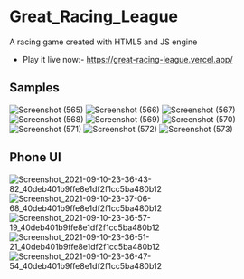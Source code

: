 # Great_Racing_League
A racing game created with HTML5 and JS engine
- Play it live now:- https://great-racing-league.vercel.app/
## Samples
![Screenshot (565)](https://user-images.githubusercontent.com/75971776/132090612-12f8277f-dc72-49ac-834a-ef255827f8b0.png)
![Screenshot (566)](https://user-images.githubusercontent.com/75971776/132090630-9e6ffd35-40b2-47ba-b20b-3328838c5bca.png)
![Screenshot (567)](https://user-images.githubusercontent.com/75971776/132090635-1ae48417-9273-4fa4-9722-3da91676b729.png)
![Screenshot (568)](https://user-images.githubusercontent.com/75971776/132090637-4362fc86-3955-4b11-818a-c17807c4f25c.png)
![Screenshot (569)](https://user-images.githubusercontent.com/75971776/132090638-3949f78b-7fc5-4529-9577-31c75ccbd57e.png)
![Screenshot (570)](https://user-images.githubusercontent.com/75971776/132090641-68234b38-3658-4166-b9e0-1302016323d2.png)
![Screenshot (571)](https://user-images.githubusercontent.com/75971776/132090644-b84ea2af-daae-413c-b7ad-d32cb4782ebd.png)
![Screenshot (572)](https://user-images.githubusercontent.com/75971776/132090647-2d354053-39cc-4d65-a57c-c2e43015b761.png)
![Screenshot (573)](https://user-images.githubusercontent.com/75971776/132090650-23b00d45-270e-4551-b9c1-d07be17bb7c9.png)
## Phone UI
![Screenshot_2021-09-10-23-36-43-82_40deb401b9ffe8e1df2f1cc5ba480b12](https://user-images.githubusercontent.com/75971776/132898827-aa288410-1893-4869-b41e-eeb33d9614a1.jpg)
![Screenshot_2021-09-10-23-37-06-68_40deb401b9ffe8e1df2f1cc5ba480b12](https://user-images.githubusercontent.com/75971776/132898922-1c2afd6a-9601-4986-992c-7c680cf2ff7e.jpg)
![Screenshot_2021-09-10-23-36-57-19_40deb401b9ffe8e1df2f1cc5ba480b12](https://user-images.githubusercontent.com/75971776/132898927-6d4dc074-bbfc-4af3-b1e9-f9a64ab91566.jpg)
![Screenshot_2021-09-10-23-36-51-21_40deb401b9ffe8e1df2f1cc5ba480b12](https://user-images.githubusercontent.com/75971776/132898929-bdad99ef-1da4-4604-9a0f-6a9ad568d1da.jpg)
![Screenshot_2021-09-10-23-36-47-54_40deb401b9ffe8e1df2f1cc5ba480b12](https://user-images.githubusercontent.com/75971776/132898934-f59090cf-4adb-45e3-ac48-5cb1775fb134.jpg)


